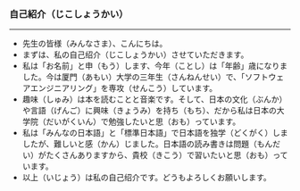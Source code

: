 ### 自己紹介（じこしょうかい）

***

- 先生の皆様（みんなさま）、こんにちは。
- まずは、私の自己绍介（じこしょうかい）させていただきます。
- 私は「お名前」と申（もう）します、今年（ことし）は「年齢」歳になりました。今は厦門（あもい）大学の三年生（さんねんせい）で、「ソフトウェアエンジニアリング」を専攻（せんこう）しています。
- 趣味（しゅみ）は本を読むことと音楽です。そして、日本の文化（ぶんか）や言語（げんご）に興味（きょうみ）を持ち（もち）、だから私は日本の大学院（だいがくいん）で勉強したいと思（おも）っています。
- 私は「みんなの日本語」と「標準日本語」で日本語を独学（どくがく）しましたが、難しいと感（かん）じました。日本語の読み書きは問題（もんだい）がたくさんありますから、貴校（きこう）で習いたいと思（おも）っています。
- 以上（いじょう）は私の自己绍介です。どうもよろしくお願いします。